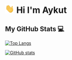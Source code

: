 # <img src="https://raw.githubusercontent.com/ABSphreak/ABSphreak/master/gifs/Hi.gif" width="30px"> Hi I'm Aykut




## My GitHub Stats 💻

[![Top Langs](https://github-readme-stats.vercel.app/api/top-langs/?username=zereaykut&hide=java,html,css&theme=dracula)](https://github.com/anuraghazra/github-readme-stats)

[![GitHub stats](https://github-readme-stats.vercel.app/api?username=zereaykut&theme=dracula)](https://github.com/anuraghazra/github-readme-stats)
